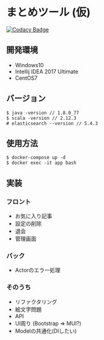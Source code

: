 # まとめツール (仮)

[![Codacy Badge](https://api.codacy.com/project/badge/Grade/da331c3732d249d6b1c0a3989f5ae8b9)](https://www.codacy.com/app/ryota-sakamoto/matome?utm_source=github.com&utm_medium=referral&utm_content=ryota-sakamoto/matome&utm_campaign=badger)


## 開発環境
- Windows10
- Intellij IDEA 2017 Ultimate
- CentOS7

## バージョン
```
$ java -version // 1.8.0_77
$ scala -version // 2.12.3
# elasticsearch --version // 5.4.3
```

## 使用方法
```
$ docker-compose up -d
$ docker exec -it app bash
```

## 実装

### フロント
- お気に入り記事
- 設定の削除
- 退会
- 管理画面

### バック
- Actorのエラー処理

### そのうち
- リファクタリング
- 絵文字問題
- API
- UI周り (Bootstrap => MUI?)
- Modelの共通化(DIしたい)